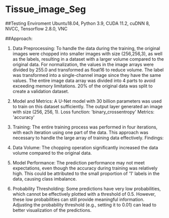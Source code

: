 # Tissue_image_Seg

##Testing Enviroment
Ubuntu18.04, Python 3.9, CUDA 11.2, cuDNN 8, NVCC, Tensorflow 2.8.0, VNC

##Approach:
1.	Data Preprocessing:
To handle the data during the training, the original images were chopped into smaller images with size (256,256,3), as well as the labels, resulting in a dataset with a larger volume compared to the original data.
For normalization, the values in the image arrays were divided by 255.0 and transformed as float16 to reduce volume.
The label was transformed into a single-channel image since they have the same values.
The entire image data array was divided into 4 parts to avoid exceeding memory limitations.
20% of the original data was split to create a validation dataset.

2.	Model and Metrics:
A U-Net model with 30 billion parameters was used to train on this dataset sufficiently.
The output layer generated an image with size (256, 256, 1).
Loss function: 'binary_crossentropy'
Metrics: 'accuracy'

3.	Training:
The entire training process was performed in four iterations, with each iteration using one part of the data. This approach was necessary to handle the large array of training data effectively.
Findings:
1.	Data Volume: The chopping operation significantly increased the data volume compared to the original data.
2.	Model Performance: The prediction performance may not meet expectations, even though the accuracy during training was relatively high. This could be attributed to the small proportion of '1' labels in the data, causing class imbalance.
3.	Probability Thresholding: Some predictions have very low probabilities, which cannot be effectively plotted with a threshold of 0.5. However, these low probabilities can still provide meaningful information. Adjusting the probability threshold (e.g., setting it to 0.01) can lead to better visualization of the predictions.
